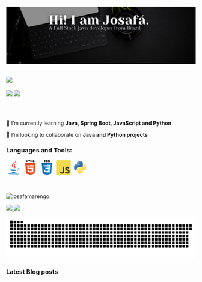 <a href="https://linkedin.com/in/josafamarengo" target="_blank"><img title="Hey, Check Out my Linkedin 🙃" src="header.svg" target="_blank"/></a>

</br>
<a href="https://github.com/login?return_to=https%3A%2F%2Fgithub.com%2Fjosafamarengo"><img src="https://img.shields.io/github/followers/josafamarengo.svg?style=social&label=Follow&maxAge=2592000"></a>

<div align="left"></br>
  <a href="https://www.linkedin.com/in/josafamarengo" target="_blank"><img src="https://img.shields.io/badge/-LinkedIn-%230077B5?style=for-the-badge&logo=linkedin&logoColor=white" target="_blank"></a>
  <a href = "mailto:josafabmarengo@gmail.com" target="_blank"><img src="https://img.shields.io/badge/Gmail-D14836?style=for-the-badge&logo=gmail&logoColor=white" target="_blank"></a> 
</div>

##

</br>

🌱 I’m currently learning **Java, Spring Boot, JavaScript and Python**

👯 I’m looking to collaborate on **Java and Python projects**

<!--👨‍💻 All of my projects are available at [MY PORTFOLIO.](https://josafa.netlify.app/)

📝 I regularly write articles on [MEDIUM.](https://medium.com/@josafamarengo) -->


<div>
<h3 align="left">Languages and Tools:</h3>
<p align="left"> 

<img src="https://raw.githubusercontent.com/devicons/devicon/master/icons/java/java-original.svg" alt="java" width="40" height="40"/>
<img src="https://raw.githubusercontent.com/devicons/devicon/master/icons/html5/html5-original-wordmark.svg" alt="html5" width="40" height="40"/>
<img src="https://raw.githubusercontent.com/devicons/devicon/master/icons/css3/css3-original-wordmark.svg" alt="css3" width="40" height="40"/> 
<img src="https://raw.githubusercontent.com/devicons/devicon/master/icons/javascript/javascript-original.svg" alt="javascript" width="40" height="40"/>
<img src="https://raw.githubusercontent.com/devicons/devicon/master/icons/python/python-original.svg" alt="python" width="40" height="40"/>

<div></br>
<p align="left"> <img src="https://komarev.com/ghpvc/?username=josafamarengo&label=Profile%20views&color=0e75b6&style=flat" alt="josafamarengo" /> </p></div>

<div align="left">
  <a href="https://www.linkedin.com/in/josafamarengo" target="_blank">
  <img height="180em" src="https://github-readme-stats.vercel.app/api?username=josafamarengo&show_icons=true&theme=tokyonight&include_all_commits=true&count_private=true"/>
  <img src="https://github-readme-stats.vercel.app/api/top-langs/?username=josafamarengo&theme=tokyonight&include_all_commits=true&count_private=true" height="180em" /></a>
</div>
  
  ![Snake animation](https://github.com/josafamarengo/josafamarengo/blob/output/github-contribution-grid-snake.svg)

<div>
<h3>Latest Blog posts</h3>
<!-- BLOG-POST-LIST:START -->
<!-- BLOG-POST-LIST:END -->
</div>
